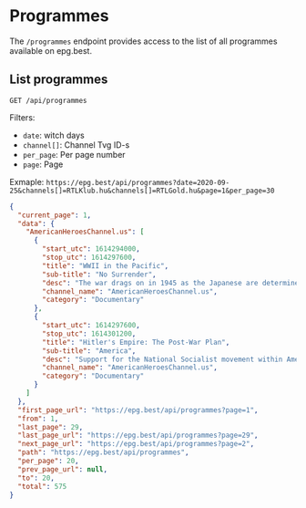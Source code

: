 # Programmes

The `/programmes` endpoint provides access to the list of all programmes available on epg.best.

## List programmes

`GET /api/programmes`


Filters: 
  * `date`: witch days 
  * `channel[]`: Channel Tvg ID-s
  * `per_page`: Per page number 
  * `page`:  Page

Exmaple: `https://epg.best/api/programmes?date=2020-09-25&channels[]=RTLKlub.hu&channels[]=RTLGold.hu&page=1&per_page=30`

```json
{
  "current_page": 1,
  "data": {
    "AmericanHeroesChannel.us": [
      {
        "start_utc": 1614294000,
        "stop_utc": 1614297600,
        "title": "WWII in the Pacific",
        "sub-title": "No Surrender",
        "desc": "The war drags on in 1945 as the Japanese are determined to fight on, but a secret U.S. weapon could hasten the end of hostilities and save thousands of lives",
        "channel_name": "AmericanHeroesChannel.us",
        "category": "Documentary"
      },
      {
        "start_utc": 1614297600,
        "stop_utc": 1614301200,
        "title": "Hitler's Empire: The Post-War Plan",
        "sub-title": "America",
        "desc": "Support for the National Socialist movement within America is uncovered. Included: revealing outposts of Nazi Germany within the land of the free; and the man thought he believed he was the American Fuhrer",
        "channel_name": "AmericanHeroesChannel.us",
        "category": "Documentary"
      }
    ]
  },
  "first_page_url": "https://epg.best/api/programmes?page=1",
  "from": 1,
  "last_page": 29,
  "last_page_url": "https://epg.best/api/programmes?page=29",
  "next_page_url": "https://epg.best/api/programmes?page=2",
  "path": "https://epg.best/api/programmes",
  "per_page": 20,
  "prev_page_url": null,
  "to": 20,
  "total": 575
}
```
